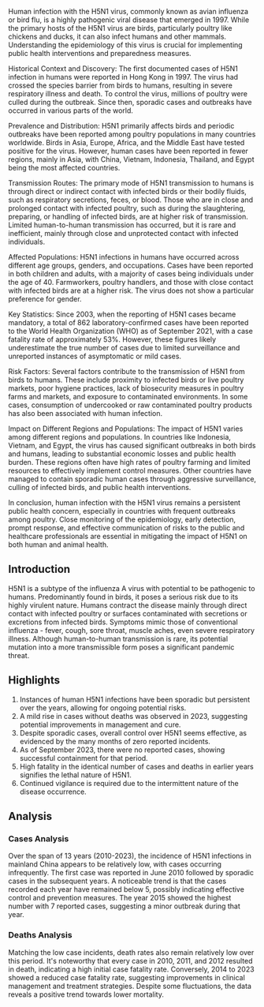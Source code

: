 Human infection with the H5N1 virus, commonly known as avian influenza or bird flu, is a highly pathogenic viral disease that emerged in 1997. While the primary hosts of the H5N1 virus are birds, particularly poultry like chickens and ducks, it can also infect humans and other mammals. Understanding the epidemiology of this virus is crucial for implementing public health interventions and preparedness measures.

Historical Context and Discovery:
The first documented cases of H5N1 infection in humans were reported in Hong Kong in 1997. The virus had crossed the species barrier from birds to humans, resulting in severe respiratory illness and death. To control the virus, millions of poultry were culled during the outbreak. Since then, sporadic cases and outbreaks have occurred in various parts of the world.

Prevalence and Distribution:
H5N1 primarily affects birds and periodic outbreaks have been reported among poultry populations in many countries worldwide. Birds in Asia, Europe, Africa, and the Middle East have tested positive for the virus. However, human cases have been reported in fewer regions, mainly in Asia, with China, Vietnam, Indonesia, Thailand, and Egypt being the most affected countries.

Transmission Routes:
The primary mode of H5N1 transmission to humans is through direct or indirect contact with infected birds or their bodily fluids, such as respiratory secretions, feces, or blood. Those who are in close and prolonged contact with infected poultry, such as during the slaughtering, preparing, or handling of infected birds, are at higher risk of transmission. Limited human-to-human transmission has occurred, but it is rare and inefficient, mainly through close and unprotected contact with infected individuals.

Affected Populations:
H5N1 infections in humans have occurred across different age groups, genders, and occupations. Cases have been reported in both children and adults, with a majority of cases being individuals under the age of 40. Farmworkers, poultry handlers, and those with close contact with infected birds are at a higher risk. The virus does not show a particular preference for gender.

Key Statistics:
Since 2003, when the reporting of H5N1 cases became mandatory, a total of 862 laboratory-confirmed cases have been reported to the World Health Organization (WHO) as of September 2021, with a case fatality rate of approximately 53%. However, these figures likely underestimate the true number of cases due to limited surveillance and unreported instances of asymptomatic or mild cases.

Risk Factors:
Several factors contribute to the transmission of H5N1 from birds to humans. These include proximity to infected birds or live poultry markets, poor hygiene practices, lack of biosecurity measures in poultry farms and markets, and exposure to contaminated environments. In some cases, consumption of undercooked or raw contaminated poultry products has also been associated with human infection.

Impact on Different Regions and Populations:
The impact of H5N1 varies among different regions and populations. In countries like Indonesia, Vietnam, and Egypt, the virus has caused significant outbreaks in both birds and humans, leading to substantial economic losses and public health burden. These regions often have high rates of poultry farming and limited resources to effectively implement control measures. Other countries have managed to contain sporadic human cases through aggressive surveillance, culling of infected birds, and public health interventions.

In conclusion, human infection with the H5N1 virus remains a persistent public health concern, especially in countries with frequent outbreaks among poultry. Close monitoring of the epidemiology, early detection, prompt response, and effective communication of risks to the public and healthcare professionals are essential in mitigating the impact of H5N1 on both human and animal health.
## Introduction

H5N1 is a subtype of the influenza A virus with potential to be pathogenic to humans. Predominantly found in birds, it poses a serious risk due to its highly virulent nature. Humans contract the disease mainly through direct contact with infected poultry or surfaces contaminated with secretions or excretions from infected birds. Symptoms mimic those of conventional influenza - fever, cough, sore throat, muscle aches, even severe respiratory illness. Although human-to-human transmission is rare, its potential mutation into a more transmissible form poses a significant pandemic threat.

## Highlights

1. Instances of human H5N1 infections have been sporadic but persistent over the years, allowing for ongoing potential risks.<br/>
2. A mild rise in cases without deaths was observed in 2023, suggesting potential improvements in management and cure.<br/>
3. Despite sporadic cases, overall control over H5N1 seems effective, as evidenced by the many months of zero reported incidents.<br/>
4. As of September 2023, there were no reported cases, showing successful containment for that period.<br/>
5. High fatality in the identical number of cases and deaths in earlier years signifies the lethal nature of H5N1.<br/>
6. Continued vigilance is required due to the intermittent nature of the disease occurrence.<br/>

## Analysis

### Cases Analysis
Over the span of 13 years (2010-2023), the incidence of H5N1 infections in mainland China appears to be relatively low, with cases occurring infrequently. The first case was reported in June 2010 followed by sporadic cases in the subsequent years. A noticeable trend is that the cases recorded each year have remained below 5, possibly indicating effective control and prevention measures. The year 2015 showed the highest number with 7 reported cases, suggesting a minor outbreak during that year. 

### Deaths Analysis
Matching the low case incidents, death rates also remain relatively low over this period. It's noteworthy that every case in 2010, 2011, and 2012 resulted in death, indicating a high initial case fatality rate. Conversely, 2014 to 2023 showed a reduced case fatality rate, suggesting improvements in clinical management and treatment strategies. Despite some fluctuations, the data reveals a positive trend towards lower mortality.
